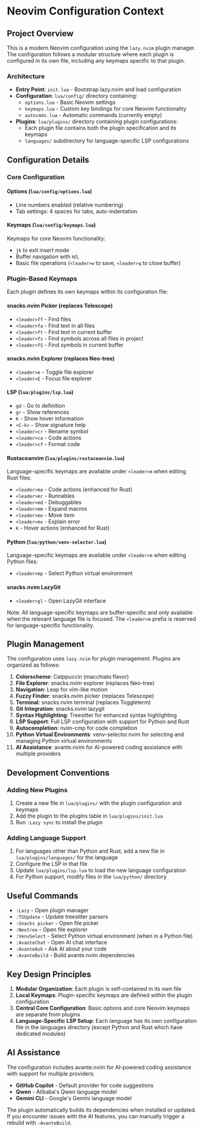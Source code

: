 # Neovim Configuration Context

## Project Overview

This is a modern Neovim configuration using the `lazy.nvim` plugin manager. The configuration follows a modular structure where each plugin is configured in its own file, including any keymaps specific to that plugin.

### Architecture

- **Entry Point**: `init.lua` - Bootstrap lazy.nvim and load configuration
- **Configuration**: `lua/config/` directory containing:
  - `options.lua` - Basic Neovim settings
  - `keymaps.lua` - Custom key bindings for core Neovim functionality
  - `autocmds.lua` - Automatic commands (currently empty)
- **Plugins**: `lua/plugins/` directory containing plugin configurations:
  - Each plugin file contains both the plugin specification and its keymaps
  - `languages/` subdirectory for language-specific LSP configurations

## Configuration Details

### Core Configuration

#### Options (`lua/config/options.lua`)
- Line numbers enabled (relative numbering)
- Tab settings: 4 spaces for tabs, auto-indentation

#### Keymaps (`lua/config/keymaps.lua`)
Keymaps for core Neovim functionality:
- `jk` to exit insert mode
- Buffer navigation with `H`/`L`
- Basic file operations (`<leader>w` to save, `<leader>q` to close buffer)

### Plugin-Based Keymaps
Each plugin defines its own keymaps within its configuration file:

#### snacks.nvim Picker (replaces Telescope)
- `<leader>ff` - Find files
- `<leader>fa` - Find text in all files
- `<leader>ft` - Find text in current buffer
- `<leader>fs` - Find symbols across all files in project
- `<leader>fS` - Find symbols in current buffer

#### snacks.nvim Explorer (replaces Neo-tree)
- `<leader>e` - Toggle file explorer
- `<leader>E` - Focus file explorer

#### LSP (`lua/plugins/lsp.lua`)
- `gd` - Go to definition
- `gr` - Show references
- `K` - Show hover information
- `<C-k>` - Show signature help
- `<leader>cr` - Rename symbol
- `<leader>ca` - Code actions
- `<leader>cf` - Format code

#### Rustaceanvim (`lua/plugins/rustaceanvim.lua`)
Language-specific keymaps are available under `<leader>m` when editing Rust files:
- `<leader>ma` - Code actions (enhanced for Rust)
- `<leader>mr` - Runnables
- `<leader>md` - Debuggables
- `<leader>mm` - Expand macros
- `<leader>mo` - Move item
- `<leader>mx` - Explain error
- `K` - Hover actions (enhanced for Rust)

#### Python (`lua/python/venv-selector.lua`)
Language-specific keymaps are available under `<leader>m` when editing Python files:
- `<leader>mp` - Select Python virtual environment

#### snacks.nvim LazyGit
- `<leader>gl` - Open LazyGit interface

Note: All language-specific keymaps are buffer-specific and only available when the relevant language file is focused. The `<leader>m` prefix is reserved for language-specific functionality.

## Plugin Management

The configuration uses `lazy.nvim` for plugin management. Plugins are organized as follows:

1. **Colorscheme**: Catppuccin (macchiato flavor)
2. **File Explorer**: snacks.nvim explorer (replaces Neo-tree)
3. **Navigation**: Leap for vim-like motion
4. **Fuzzy Finder**: snacks.nvim picker (replaces Telescope)
5. **Terminal**: snacks.nvim terminal (replaces Toggleterm)
6. **Git Integration**: snacks.nvim lazygit
7. **Syntax Highlighting**: Treesitter for enhanced syntax highlighting
8. **LSP Support**: Full LSP configuration with support for Python and Rust
9. **Autocompletion**: nvim-cmp for code completion
10. **Python Virtual Environments**: venv-selector.nvim for selecting and managing Python virtual environments
11. **AI Assistance**: avante.nvim for AI-powered coding assistance with multiple providers

## Development Conventions

### Adding New Plugins
1. Create a new file in `lua/plugins/` with the plugin configuration and keymaps
2. Add the plugin to the plugins table in `lua/plugins/init.lua`
3. Run `:Lazy sync` to install the plugin

### Adding Language Support
1. For languages other than Python and Rust, add a new file in `lua/plugins/languages/` for the language
2. Configure the LSP in that file
3. Update `lua/plugins/lsp.lua` to load the new language configuration
4. For Python support, modify files in the `lua/python/` directory

## Useful Commands

- `:Lazy` - Open plugin manager
- `:TSUpdate` - Update treesitter parsers
- `:Snacks picker` - Open file picker
- `:Neotree` - Open file explorer
- `:VenvSelect` - Select Python virtual environment (when in a Python file)
- `:AvanteChat` - Open AI chat interface
- `:AvanteAsk` - Ask AI about your code
- `:AvanteBuild` - Build avante.nvim dependencies

## Key Design Principles

1. **Modular Organization**: Each plugin is self-contained in its own file
2. **Local Keymaps**: Plugin-specific keymaps are defined within the plugin configuration
3. **Central Core Configuration**: Basic options and core Neovim keymaps are separate from plugins
4. **Language-Specific LSP Setup**: Each language has its own configuration file in the languages directory (except Python and Rust which have dedicated modules)

## AI Assistance

The configuration includes avante.nvim for AI-powered coding assistance with support for multiple providers:

- **GitHub Copilot** - Default provider for code suggestions
- **Qwen** - Alibaba's Qwen language model
- **Gemini CLI** - Google's Gemini language model

The plugin automatically builds its dependencies when installed or updated. If you encounter issues with the AI features, you can manually trigger a rebuild with `:AvanteBuild`.